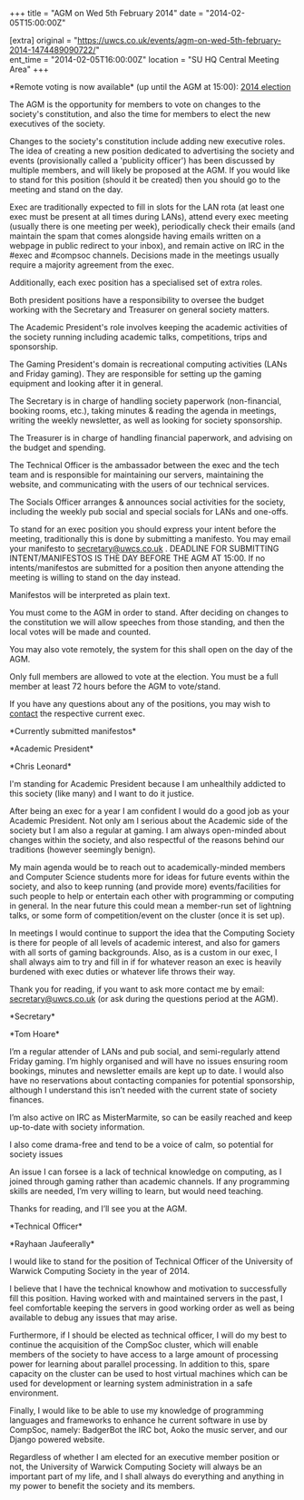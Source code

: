 +++
title = "AGM on Wed 5th February 2014"
date = "2014-02-05T15:00:00Z"

[extra]
original = "https://uwcs.co.uk/events/agm-on-wed-5th-february-2014-1474489090722/"    
ent_time = "2014-02-05T16:00:00Z"
location = "SU HQ Central Meeting Area"
+++

\*Remote voting is now available\* (up until the AGM at 15:00): [2014 election](http://uwcs.co.uk/elections/details/6/)

The AGM is the opportunity for members to vote on changes to the society's constitution, and also the time for members to elect the new executives of the society.

Changes to the society's constitution include adding new executive roles. The idea of creating a new position dedicated to advertising the society and events (provisionally called a 'publicity officer') has been discussed by multiple members, and will likely be proposed at the AGM. If you would like to stand for this position (should it be created) then you should go to the meeting and stand on the day.

Exec are traditionally expected to fill in slots for the LAN rota (at least one exec must be present at all times during LANs), attend every exec meeting (usually there is one meeting per week), periodically check their emails (and maintain the spam that comes alongside having emails written on a webpage in public redirect to your inbox), and remain active on IRC in the \#exec and \#compsoc channels. Decisions made in the meetings usually require a majority agreement from the exec.

Additionally, each exec position has a specialised set of extra roles.

Both president positions have a responsibility to oversee the budget working with the Secretary and Treasurer on general society matters.

The Academic President's role involves keeping the academic activities of the society running including academic talks, competitions, trips and sponsorship.

The Gaming President's domain is recreational computing activities (LANs and Friday gaming). They are responsible for setting up the gaming equipment and looking after it in general.

The Secretary is in charge of handling society paperwork (non-financial, booking rooms, etc.), taking minutes & reading the agenda in meetings, writing the weekly newsletter, as well as looking for society sponsorship.

The Treasurer is in charge of handling financial paperwork, and advising on the budget and spending.

The Technical Officer is the ambassador between the exec and the tech team and is responsible for maintaining our servers, maintaining the website, and communicating with the users of our technical services.

The Socials Officer arranges & announces social activities for the society, including the weekly pub social and special socials for LANs and one-offs.

To stand for an exec position you should express your intent before the meeting, traditionally this is done by submitting a manifesto. You may email your manifesto to <secretary@uwcs.co.uk> . DEADLINE FOR SUBMITTING INTENT/MANIFESTOS IS THE DAY BEFORE THE AGM AT 15:00. If no intents/manifestos are submitted for a position then anyone attending the meeting is willing to stand on the day instead.

Manifestos will be interpreted as plain text.

You must come to the AGM in order to stand. After deciding on changes to the constitution we will allow speeches from those standing, and then the local votes will be made and counted.

You may also vote remotely, the system for this shall open on the day of the AGM.

Only full members are allowed to vote at the election. You must be a full member at least 72 hours before the AGM to vote/stand.

If you have any questions about any of the positions, you may wish to [contact](http://uwcs.co.uk/cms/contact/) the respective current exec.

\*Currently submitted manifestos\*

\*Academic President\*

\*Chris Leonard\*

I'm standing for Academic President because I am unhealthily addicted to this society (like many) and I want to do it justice.

After being an exec for a year I am confident I would do a good job as your Academic President. Not only am I serious about the Academic side of the society but I am also a regular at gaming. I am always open-minded about changes within the society, and also respectful of the reasons behind our traditions (however seemingly benign).

My main agenda would be to reach out to academically-minded members and Computer Science students more for ideas for future events within the society, and also to keep running (and provide more) events/facilities for such people to help or entertain each other with programming or computing in general. In the near future this could mean a member-run set of lightning talks, or some form of competition/event on the cluster (once it is set up).

In meetings I would continue to support the idea that the Computing Society is there for people of all levels of academic interest, and also for gamers with all sorts of gaming backgrounds. Also, as is a custom in our exec, I shall always aim to try and fill in if for whatever reason an exec is heavily burdened with exec duties or whatever life throws their way.

Thank you for reading, if you want to ask more contact me by email: secretary@uwcs.co.uk (or ask during the questions period at the AGM).

\*Secretary\*

\*Tom Hoare\*

I’m a regular attender of LANs and pub social, and semi-regularly attend Friday gaming. I’m highly organised and will have no issues ensuring room bookings, minutes and newsletter emails are kept up to date. I would also have no reservations about contacting companies for potential sponsorship, although I understand this isn’t needed with the current state of society finances.

I’m also active on IRC as MisterMarmite, so can be easily reached and keep up-to-date with society information.

I also come drama-free and tend to be a voice of calm, so potential for society issues

An issue I can forsee is a lack of technical knowledge on computing, as I joined through gaming rather than academic channels. If any programming skills are needed, I’m very willing to learn, but would need teaching.

Thanks for reading, and I’ll see you at the AGM.

\*Technical Officer\*

\*Rayhaan Jaufeerally\*

I would like to stand for the position of Technical Officer of the University of Warwick Computing Society in the year of 2014.

I believe that I have the technical knowhow and motivation to successfully fill this position. Having worked with and maintained servers in the past, I feel comfortable keeping the servers in good working order as well as being available to debug any issues that may arise.

Furthermore, if I should be elected as technical officer, I will do my best to continue the acquisition of the CompSoc cluster, which will enable members of the society to have access to a large amount of processing power for learning about parallel processing. In addition to this, spare capacity on the cluster can be used to host virtual machines which can be used for development or learning system administration in a safe environment.

Finally, I would like to be able to use my knowledge of programming languages and frameworks to enhance he current software in use by CompSoc, namely: BadgerBot the IRC bot, Aoko the music server, and our Django powered website.

Regardless of whether I am elected for an executive member position or not, the University of Warwick Computing Society will always be an important part of my life, and I shall always do everything and anything in my power to benefit the society and its members.


